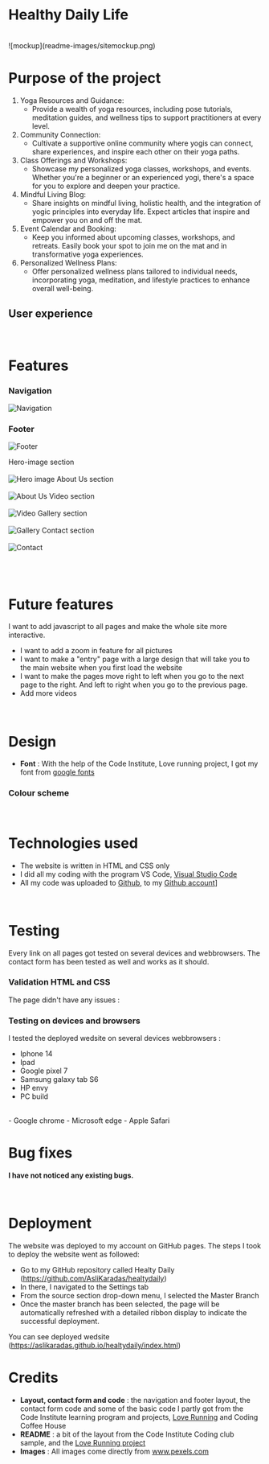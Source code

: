 # Healthy Daily Life

<br>
![mockup](readme-images/sitemockup.png)

# Purpose of the project
1. Yoga Resources and Guidance:
    * Provide a wealth of yoga resources, including pose tutorials, meditation guides, and wellness tips to support practitioners at every level.
2. Community Connection:
    * Cultivate a supportive online community where yogis can connect, share experiences, and inspire each other on their yoga paths.
3. Class Offerings and Workshops:
    * Showcase my personalized yoga classes, workshops, and events. Whether you're a beginner or an experienced yogi, there's a space for you to explore and deepen your practice.
4. Mindful Living Blog:
    * Share insights on mindful living, holistic health, and the integration of yogic principles into everyday life. Expect articles that inspire and empower you on and off the mat.
5. Event Calendar and Booking:
    * Keep you informed about upcoming classes, workshops, and retreats. Easily book your spot to join me on the mat and in transformative yoga experiences.
6. Personalized Wellness Plans:
    * Offer personalized wellness plans tailored to individual needs, incorporating yoga, meditation, and lifestyle practices to enhance overall well-being.
## User experience


<br>

# Features

### Navigation
![Navigation](readme-images/navigation.png)
### Footer
![Footer](readme-images/footer.png)

Hero-image section<br><br>
![Hero image](readme-images/hero.png)
About Us section<br><br>
![About Us](readme-images/about.png)
Video section<br><br>
![Video](readme-images/Video.png)
Gallery section<br><br>
![Gallery](readme-images/gallery.png)
Contact section<br><br>
![Contact](readme-images/signup.png)

<br>



<br>

# Future features

I want to add javascript to all pages and make the whole site more interactive.
- I want to add a zoom in feature for all pictures
- I want to make a "entry" page with a large design that will take you to the main website when you first load the website
- I want to make the pages move right to left when you go to the next page to the right. And left to right when you go to the previous page.
- Add more videos

<br>

# Design

- <b>Font</b> : With the help of the Code Institute, Love running project, I got my font from [google fonts](https://fonts.google.com/)

### Colour scheme



<br>

# Technologies used

- The website is written in HTML and CSS only
- I did all my coding with the program VS Code, [Visual Studio Code](https://code.visualstudio.com/)
- All my code was uploaded to [Github](https://github.com/), to my [Github account](https://github.com/AsliKaradas)]


<br>

# Testing

Every link on all pages got tested on several devices and webbrowsers. The contact form has been tested as well and works as it should.

### Validation HTML and CSS

<summary>The page didn't have any issues :</summary>

### Testing on devices and browsers

I tested the deployed wedsite on several devices webbrowsers :
- Iphone 14
- Ipad
- Google pixel 7
- Samsung galaxy tab S6
- HP envy 
- PC build
<br>
- Google chrome
- Microsoft edge
- Apple Safari

<br>

# Bug fixes

<b>I have not noticed any existing bugs.</b>

<br>

# Deployment

The website was deployed to my account on GitHub pages. The steps I took to deploy the website went as followed: 
  - Go to my GitHub repository called Healty Daily (https://github.com/AsliKaradas/healtydaily)
  - In there, I navigated to the Settings tab 
  - From the source section drop-down menu, I selected the Master Branch
  - Once the master branch has been selected, the page will be automatically refreshed with a detailed ribbon display to indicate the successful deployment. 

You can see deployed wedsite (https://aslikaradas.github.io/healtydaily/index.html)


# Credits

- <b>Layout, contact form and code</b> : the navigation and footer layout, the contact form code and some of the basic code I partly got from the Code Institute learning program and projects, [Love Running](https://github.com/Code-Institute-Org/love-running-2.0) and Coding Coffee House
- <b>README</b> : a bit of the layout from the Code Institute Coding club sample, and the [Love Running project](https://github.com/Code-Institute-Solutions/readme-template)
- <b>Images</b> : All images come directly from www.pexels.com


